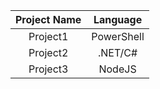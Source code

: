 | **Project Name** | **Language** |
|:------------:|:-------------:|
| Project1 | PowerShell |
| Project2 | .NET/C# |
| Project3 | NodeJS |
